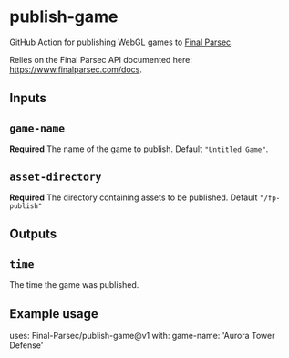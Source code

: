 # publish-game

GitHub Action for publishing WebGL games to [Final Parsec](https://www.finalparsec.com).

Relies on the Final Parsec API documented here: https://www.finalparsec.com/docs.

## Inputs

## `game-name`

**Required** The name of the game to publish. Default `"Untitled Game"`.

## `asset-directory`

**Required** The directory containing assets to be published. Default `"/fp-publish"`

## Outputs

## `time`

The time the game was published.

## Example usage

uses: Final-Parsec/publish-game@v1
with:
  game-name: 'Aurora Tower Defense'
